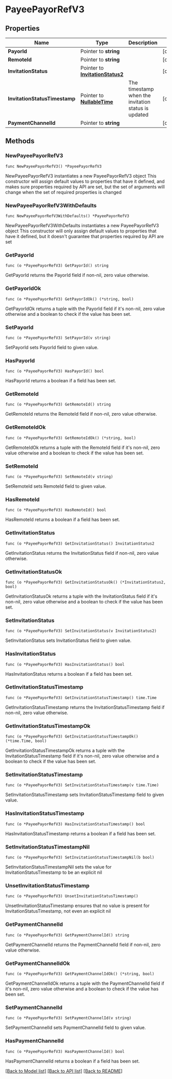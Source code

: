 # PayeePayorRefV3

## Properties

Name | Type | Description | Notes
------------ | ------------- | ------------- | -------------
**PayorId** | Pointer to **string** |  | [optional] 
**RemoteId** | Pointer to **string** |  | [optional] 
**InvitationStatus** | Pointer to [**InvitationStatus2**](InvitationStatus_2.md) |  | [optional] 
**InvitationStatusTimestamp** | Pointer to [**NullableTime**](time.Time.md) | The timestamp when the invitation status is updated | [optional] 
**PaymentChannelId** | Pointer to **string** |  | [optional] 

## Methods

### NewPayeePayorRefV3

`func NewPayeePayorRefV3() *PayeePayorRefV3`

NewPayeePayorRefV3 instantiates a new PayeePayorRefV3 object
This constructor will assign default values to properties that have it defined,
and makes sure properties required by API are set, but the set of arguments
will change when the set of required properties is changed

### NewPayeePayorRefV3WithDefaults

`func NewPayeePayorRefV3WithDefaults() *PayeePayorRefV3`

NewPayeePayorRefV3WithDefaults instantiates a new PayeePayorRefV3 object
This constructor will only assign default values to properties that have it defined,
but it doesn't guarantee that properties required by API are set

### GetPayorId

`func (o *PayeePayorRefV3) GetPayorId() string`

GetPayorId returns the PayorId field if non-nil, zero value otherwise.

### GetPayorIdOk

`func (o *PayeePayorRefV3) GetPayorIdOk() (*string, bool)`

GetPayorIdOk returns a tuple with the PayorId field if it's non-nil, zero value otherwise
and a boolean to check if the value has been set.

### SetPayorId

`func (o *PayeePayorRefV3) SetPayorId(v string)`

SetPayorId sets PayorId field to given value.

### HasPayorId

`func (o *PayeePayorRefV3) HasPayorId() bool`

HasPayorId returns a boolean if a field has been set.

### GetRemoteId

`func (o *PayeePayorRefV3) GetRemoteId() string`

GetRemoteId returns the RemoteId field if non-nil, zero value otherwise.

### GetRemoteIdOk

`func (o *PayeePayorRefV3) GetRemoteIdOk() (*string, bool)`

GetRemoteIdOk returns a tuple with the RemoteId field if it's non-nil, zero value otherwise
and a boolean to check if the value has been set.

### SetRemoteId

`func (o *PayeePayorRefV3) SetRemoteId(v string)`

SetRemoteId sets RemoteId field to given value.

### HasRemoteId

`func (o *PayeePayorRefV3) HasRemoteId() bool`

HasRemoteId returns a boolean if a field has been set.

### GetInvitationStatus

`func (o *PayeePayorRefV3) GetInvitationStatus() InvitationStatus2`

GetInvitationStatus returns the InvitationStatus field if non-nil, zero value otherwise.

### GetInvitationStatusOk

`func (o *PayeePayorRefV3) GetInvitationStatusOk() (*InvitationStatus2, bool)`

GetInvitationStatusOk returns a tuple with the InvitationStatus field if it's non-nil, zero value otherwise
and a boolean to check if the value has been set.

### SetInvitationStatus

`func (o *PayeePayorRefV3) SetInvitationStatus(v InvitationStatus2)`

SetInvitationStatus sets InvitationStatus field to given value.

### HasInvitationStatus

`func (o *PayeePayorRefV3) HasInvitationStatus() bool`

HasInvitationStatus returns a boolean if a field has been set.

### GetInvitationStatusTimestamp

`func (o *PayeePayorRefV3) GetInvitationStatusTimestamp() time.Time`

GetInvitationStatusTimestamp returns the InvitationStatusTimestamp field if non-nil, zero value otherwise.

### GetInvitationStatusTimestampOk

`func (o *PayeePayorRefV3) GetInvitationStatusTimestampOk() (*time.Time, bool)`

GetInvitationStatusTimestampOk returns a tuple with the InvitationStatusTimestamp field if it's non-nil, zero value otherwise
and a boolean to check if the value has been set.

### SetInvitationStatusTimestamp

`func (o *PayeePayorRefV3) SetInvitationStatusTimestamp(v time.Time)`

SetInvitationStatusTimestamp sets InvitationStatusTimestamp field to given value.

### HasInvitationStatusTimestamp

`func (o *PayeePayorRefV3) HasInvitationStatusTimestamp() bool`

HasInvitationStatusTimestamp returns a boolean if a field has been set.

### SetInvitationStatusTimestampNil

`func (o *PayeePayorRefV3) SetInvitationStatusTimestampNil(b bool)`

 SetInvitationStatusTimestampNil sets the value for InvitationStatusTimestamp to be an explicit nil

### UnsetInvitationStatusTimestamp
`func (o *PayeePayorRefV3) UnsetInvitationStatusTimestamp()`

UnsetInvitationStatusTimestamp ensures that no value is present for InvitationStatusTimestamp, not even an explicit nil
### GetPaymentChannelId

`func (o *PayeePayorRefV3) GetPaymentChannelId() string`

GetPaymentChannelId returns the PaymentChannelId field if non-nil, zero value otherwise.

### GetPaymentChannelIdOk

`func (o *PayeePayorRefV3) GetPaymentChannelIdOk() (*string, bool)`

GetPaymentChannelIdOk returns a tuple with the PaymentChannelId field if it's non-nil, zero value otherwise
and a boolean to check if the value has been set.

### SetPaymentChannelId

`func (o *PayeePayorRefV3) SetPaymentChannelId(v string)`

SetPaymentChannelId sets PaymentChannelId field to given value.

### HasPaymentChannelId

`func (o *PayeePayorRefV3) HasPaymentChannelId() bool`

HasPaymentChannelId returns a boolean if a field has been set.


[[Back to Model list]](../README.md#documentation-for-models) [[Back to API list]](../README.md#documentation-for-api-endpoints) [[Back to README]](../README.md)


